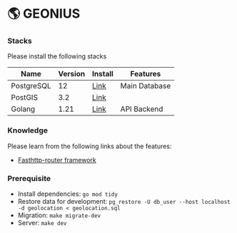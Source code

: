 # 🌎 GEONIUS
### Stacks

Please install the following stacks

| Name | Version |  Install |  Features |
| ------ | ------ | ------ | ------ |
| PostgreSQL | 12 | [Link](https://www.postgresql.org/download/)  | Main Database |
| PostGIS | 3.2 | [Link](https://trac.osgeo.org/postgis/wiki/UsersWikiPostGIS3UbuntuPGSQLApt) |
| Golang | 1.21 | [Link](https://go.dev/doc/install)  | API Backend |

### Knowledge

Please learn from the following links about the features:

- [Fasthttp-router framework](https://github.com/fasthttp/router)


### Prerequisite
- Install dependencies: `go mod tidy`
- Restore data for development: `pg_restore -U db_user --host localhost -d geolocation < geolocation.sql`
- Migration: `make migrate-dev`
- Server: `make dev`